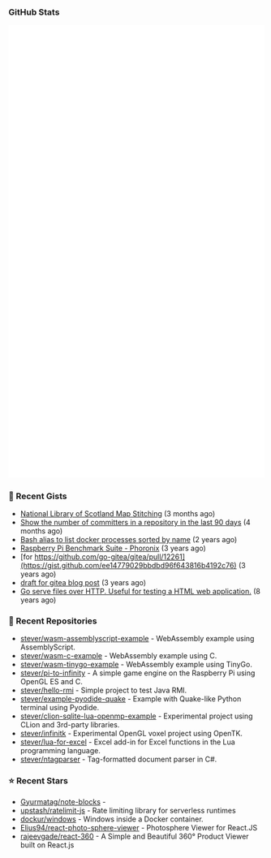 ### GitHub Stats

<p align="left">
  <picture>
    <img src="/github-metrics.svg" alt="Metrics" />
  </picture>
</p>

### 📓 Recent Gists


- [National Library of Scotland Map Stitching](https://gist.github.com/1f1677083cb66600c507ce99941a739c) (3 months ago)
- [Show the number of committers in a repository in the last 90 days](https://gist.github.com/4b9e58ab4c65a1b79260e5830a9d20c9) (4 months ago)
- [Bash alias to list docker processes sorted by name](https://gist.github.com/5861c61e287c62768216240f38e3dd60) (2 years ago)
- [Raspberry Pi Benchmark Suite - Phoronix](https://gist.github.com/970745eaf2e001647d47dfc30786bc66) (3 years ago)
- [for https://github.com/go-gitea/gitea/pull/12261](https://gist.github.com/ee14779029bbdbd96f643816b4192c76) (3 years ago)
- [draft for gitea blog post](https://gist.github.com/7f71571000a28f5475415bd06bb1594e) (3 years ago)
- [Go serve files over HTTP. Useful for testing a HTML web application.](https://gist.github.com/8d3df4cab352189114f0) (8 years ago)

### 🌱 Recent Repositories


- [stever/wasm-assemblyscript-example](https://github.com/stever/wasm-assemblyscript-example) - WebAssembly example using AssemblyScript.
- [stever/wasm-c-example](https://github.com/stever/wasm-c-example) - WebAssembly example using C.
- [stever/wasm-tinygo-example](https://github.com/stever/wasm-tinygo-example) - WebAssembly example using TinyGo.
- [stever/pi-to-infinity](https://github.com/stever/pi-to-infinity) - A simple game engine on the Raspberry Pi using OpenGL ES and C.
- [stever/hello-rmi](https://github.com/stever/hello-rmi) - Simple project to test Java RMI.
- [stever/example-pyodide-quake](https://github.com/stever/example-pyodide-quake) - Example with Quake-like Python terminal using Pyodide.
- [stever/clion-sqlite-lua-openmp-example](https://github.com/stever/clion-sqlite-lua-openmp-example) - Experimental project using CLion and 3rd-party libraries.
- [stever/infinitk](https://github.com/stever/infinitk) - Experimental OpenGL voxel project using OpenTK.
- [stever/lua-for-excel](https://github.com/stever/lua-for-excel) - Excel add-in for Excel functions in the Lua programming language.
- [stever/ntagparser](https://github.com/stever/ntagparser) - Tag-formatted document parser in C#.

### ⭐ Recent Stars


- [Gyurmatag/note-blocks](https://github.com/Gyurmatag/note-blocks) - 
- [upstash/ratelimit-js](https://github.com/upstash/ratelimit-js) - Rate limiting library for serverless runtimes
- [dockur/windows](https://github.com/dockur/windows) - Windows inside a Docker container.
- [Elius94/react-photo-sphere-viewer](https://github.com/Elius94/react-photo-sphere-viewer) - Photosphere Viewer for React.JS
- [rajeevgade/react-360](https://github.com/rajeevgade/react-360) - A Simple and Beautiful 360° Product Viewer built on React.js
